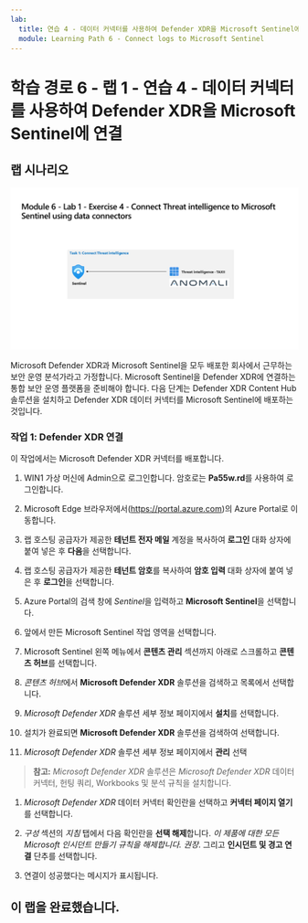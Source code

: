 ```yaml
---
lab:
  title: 연습 4 - 데이터 커넥터를 사용하여 Defender XDR을 Microsoft Sentinel에 연결
  module: Learning Path 6 - Connect logs to Microsoft Sentinel
---
```


# 학습 경로 6 - 랩 1 - 연습 4 - 데이터 커넥터를 사용하여 Defender XDR을 Microsoft Sentinel에 연결

## 랩 시나리오

![랩 개요입니다.](../Media/SC-200-Lab_Diagrams_Mod6_L1_Ex4.png)

Microsoft Defender XDR과 Microsoft Sentinel을 모두 배포한 회사에서 근무하는 보안 운영 분석가라고 가정합니다. Microsoft Sentinel을 Defender XDR에 연결하는 통합 보안 운영 플랫폼을 준비해야 합니다. 다음 단계는 Defender XDR Content Hub 솔루션을 설치하고 Defender XDR 데이터 커넥터를 Microsoft Sentinel에 배포하는 것입니다.

### 작업 1: Defender XDR 연결

이 작업에서는 Microsoft Defender XDR 커넥터를 배포합니다.

1. WIN1 가상 머신에 Admin으로 로그인합니다. 암호로는 **Pa55w.rd**를 사용하여 로그인합니다.  

1. Microsoft Edge 브라우저에서(<https://portal.azure.com>)의 Azure Portal로 이동합니다.

1. 랩 호스팅 공급자가 제공한 **테넌트 전자 메일** 계정을 복사하여 **로그인** 대화 상자에 붙여 넣은 후 **다음**을 선택합니다.

1. 랩 호스팅 공급자가 제공한 **테넌트 암호**를 복사하여 **암호 입력** 대화 상자에 붙여 넣은 후 **로그인**을 선택합니다.

1. Azure Portal의 검색 창에 *Sentinel*을 입력하고 **Microsoft Sentinel**을 선택합니다.

1. 앞에서 만든 Microsoft Sentinel 작업 영역을 선택합니다.

1. Microsoft Sentinel 왼쪽 메뉴에서 **콘텐츠 관리** 섹션까지 아래로 스크롤하고 **콘텐츠 허브**를 선택합니다.

1. *콘텐츠 허브*에서 **Microsoft Defender XDR** 솔루션을 검색하고 목록에서 선택합니다.

1. *Microsoft Defender XDR* 솔루션 세부 정보 페이지에서 **설치**를 선택합니다.

1. 설치가 완료되면 **Microsoft Defender XDR** 솔루션을 검색하여 선택합니다.

1. *Microsoft Defender XDR* 솔루션 세부 정보 페이지에서 **관리** 선택

>**참고:** *Microsoft Defender XDR* 솔루션은 *Microsoft Defender XDR* 데이터 커넥터, 헌팅 쿼리, Workbooks 및 분석 규칙을 설치합니다.

1. *Microsoft Defender XDR* 데이터 커넥터 확인란을 선택하고 **커넥터 페이지 열기**를 선택합니다.

1. *구성* 섹션의 *지침* 탭에서 다음 확인란을 **선택 해제**합니다. *이 제품에 대한 모든 Microsoft 인시던트 만들기 규칙을 해제합니다. 권장*. 그리고 **인시던트 및 경고 연결** 단추를 선택합니다.

1. 연결이 성공했다는 메시지가 표시됩니다.

## 이 랩을 완료했습니다.
